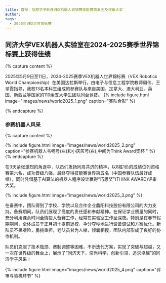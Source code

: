 ```yaml
---
title: 喜报｜我校学子斩获VEX机器人世锦赛技能赛第五名及评审大奖
author: 
tags:
  - 2025年VEX世界锦标赛
---
```


## 同济大学VEX机器人实验室在2024-2025赛季世界锦标赛上获得佳绩


{% capture content %}

2025年5月9日至11日，2024-2025赛季VEX机器人世界锦标赛（VEX Robotics World Championship）在美国达拉斯举行。由电子与信息工程学院教师周伟、王翠霞指导，我校13名本科生组成的参赛队与来自美国、加拿大、澳大利亚、英国、新西兰等国家的110余支大学生团队同台竞技。
{% include figure.html image="images/news/world2025_1.png" caption="赛队合影" %}

{% endcapture %}


### 参赛机器人风采
{% capture content %}

{% include figure.html image="images/news/world2025_2.png" caption="参赛机器人韦畅号(左)和小灰灰号(右),中间为Think Award奖杯 " %}
{% endcapture %}

在3天紧张激烈的角逐中，队员们发扬同舟共济的精神，以8胜1负的成绩位列资格赛第六名，成功晋级八强，最终夺得技能赛世界第五名（中国参赛队伍最好成绩），同时凭借基于AI算法的机器人程序设计赢得“巧思奖”(THINK AWARD)评审大奖。

{% include figure.html image="images/news/world2025_3.png" %}

在备赛中，团队得到了学校、学院以及合作企业鼎阳科技股份有限公司的大力支持。备赛期间，队员们展现了高度的责任感和奉献精神。在保证学业质量的同时，充分利用课余时间全情投入备赛工作，经常在实验室工作至深夜。特别是在春节假期期间，全体成员于正月初十提前返校，争分夺秒地进行设备调试和方案优化。新队员不畏艰险，勇挑重担，老队员甘为人梯，倾囊相授，团队内部形成了良好的协作机制。

队员们克服了技术瓶颈、赛制调整等困难，不断迭代方案，实现了突破与超越，又一次在世界级的舞台上，展示了“同济天下，崇尚科学，创新引领，追求卓越”的同济学子风采！


{% include figure.html image="images/news/world2025_4.png" caption="评审与验机环节" %}